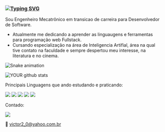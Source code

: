 


### [![Typing SVG](https://readme-typing-svg.herokuapp.com?duration=7000&color=7569B6&background=C5C5C500&vCenter=true&lines=Ol%C3%A1!!!Eu+sou+Victor+Azevedo.%F0%9F%A7%91%E2%80%8D%F0%9F%92%BB)](https://git.io/typing-svg)

Sou Engenheiro Mecatrônico em transicao de carreira para Desenvolvedor de Software.

-  Atualmente me dedicando a aprender as linguaugens e ferramentas para programação web Fullstack.
-  Cursando especialização na área de Inteligencia Artifial, área na qual tive contato na faculdade e sempre despertou meu interesse, na literatura e no cinema.



![Snake animation](https://github.com/Victor18Azevedo/seu-usuário-aqui/blob/output/github-contribution-grid-snake.svg)


![YOUR github stats](https://github-readme-stats.vercel.app/api?username=/Victor18Azevedo)




Principais Linguagens que ando estudando e praticando:

<img src= "https://img.shields.io/badge/Python-14354C?style=for-the-badge&logo=python&logoColor=white"> <img src= "https://img.shields.io/badge/HTML5-E34F26?style=for-the-badge&logo=html5&logoColor=white"> <img src= "https://img.shields.io/badge/CSS3-1572B6?style=for-the-badge&logo=css3&logoColor=white"> 
<img src= "https://img.shields.io/badge/JavaScript-F7DF1E?style=for-the-badge&logo=javascript&logoColor=black"> <img src ="https://img.shields.io/badge/Java-ED8B00?style=for-the-badge&logo=java&logoColor=white">  


Contado:

[<img src="https://img.shields.io/badge/linkedin-%230077B5.svg?&style=for-the-badge&logo=linkedin&logoColor=white" />](https://www.linkedin.com/in/victor-azevedo-304769230)

📧 victor2_0@yahoo.com.br
